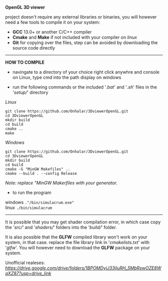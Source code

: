 **OpenGL 3D viewer**

project doesn't require any external libraries or binaries, you will however need a few tools to compile it on your system:

 * **GCC** 13.0+ or another C/C++ compiler
 * **Cmake** and **Make** if not included with your compiler on *linux*
 * **Git** for copying over the files, step can be avoided by downloading the source code directly

___

**HOW TO COMPILE**

 * navingate to a directory of your choice right click anywhre and console on Linux, type cmd into the path display on windows

 * run the following commands or the included '*.bat*' and '*.sh*' files in the '*setup/*' directory

*Linux*
```
git clone https://github.com/Onhalar/3DviewerOpenGL.git
cd 3DviewerOpenGL
mkdir build
cd build
cmake ..
make
```
*Windows*
```
git clone https://github.com/Onhalar/3DviewerOpenGL.git
cd 3DviewerOpenGL
mkdir build
cd build
cmake -G "MinGW Makefiles" ..
cmake --build . --config Release
```
*Note: replace "MinGW Makerfiles with your generator.*
* to run the program

windows  ```."/bin/simulacrum.exe"```<br>
linux   ```./bin/simulacrum```<br>

___

It is possible that you may get shader compilation error, in which case copy the '*src/*' and '*shaders/*' folders into the '*build/*' folder.

It is also possible that the **GLFW** compiled library won't work on your system, in that case. replace the file library link in '*cmakelists.txt*' with '*glfw*'. You will however need to download the **GLFW** package on your system.

Unofficial realeses: *https://drive.google.com/drive/folders/1BPOMDyiJ33jIuRH_5MbRswOZE8WqXZ87?usp=drive_link*

